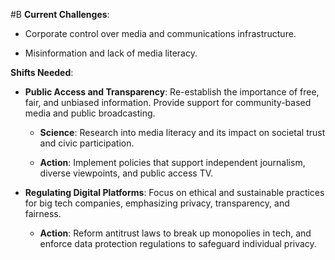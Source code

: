  #B **Current Challenges**:

- Corporate control over media and communications infrastructure.
    
- Misinformation and lack of media literacy.
    

 **Shifts Needed**:

- **Public Access and Transparency**: Re-establish the importance of free, fair, and unbiased information. Provide support for community-based media and public broadcasting.
    
    - **Science**: Research into media literacy and its impact on societal trust and civic participation.
        
    - **Action**: Implement policies that support independent journalism, diverse viewpoints, and public access TV.
        
- **Regulating Digital Platforms**: Focus on ethical and sustainable practices for big tech companies, emphasizing privacy, transparency, and fairness.
    
    - **Action**: Reform antitrust laws to break up monopolies in tech, and enforce data protection regulations to safeguard individual privacy.